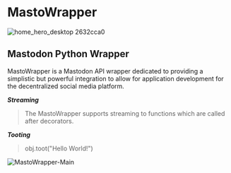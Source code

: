 # MastoWrapper
![home_hero_desktop 2632cca0](https://user-images.githubusercontent.com/118388178/202524496-a80859eb-f57b-4ab0-8bde-45357da09a20.png)

## Mastodon Python Wrapper
MastoWrapper is a Mastodon API wrapper dedicated to providing a simplistic but powerful integration to allow for application development for the decentralized social media platform.

_**Streaming**_
> The MastoWrapper supports streaming to functions which are called after decorators.

_**Tooting**_
> obj.toot("Hello World!")




![MastoWrapper-Main](https://user-images.githubusercontent.com/47396684/202267322-eefa5068-9ad4-4ab2-add5-4f9def00fbb5.png)
